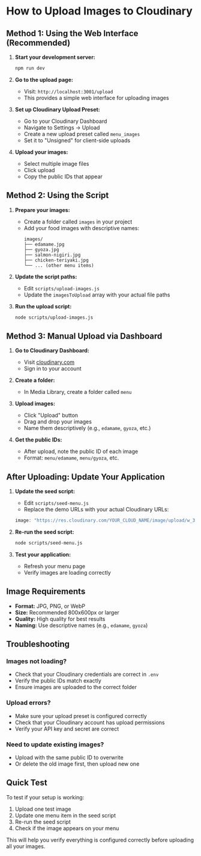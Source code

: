 # How to Upload Images to Cloudinary

## Method 1: Using the Web Interface (Recommended)

1. **Start your development server:**
   ```bash
   npm run dev
   ```

2. **Go to the upload page:**
   - Visit: `http://localhost:3001/upload`
   - This provides a simple web interface for uploading images

3. **Set up Cloudinary Upload Preset:**
   - Go to your Cloudinary Dashboard
   - Navigate to Settings → Upload
   - Create a new upload preset called `menu_images`
   - Set it to "Unsigned" for client-side uploads

4. **Upload your images:**
   - Select multiple image files
   - Click upload
   - Copy the public IDs that appear

## Method 2: Using the Script

1. **Prepare your images:**
   - Create a folder called `images` in your project
   - Add your food images with descriptive names:
     ```
     images/
     ├── edamame.jpg
     ├── gyoza.jpg
     ├── salmon-nigiri.jpg
     ├── chicken-teriyaki.jpg
     └── ... (other menu items)
     ```

2. **Update the script paths:**
   - Edit `scripts/upload-images.js`
   - Update the `imagesToUpload` array with your actual file paths

3. **Run the upload script:**
   ```bash
   node scripts/upload-images.js
   ```

## Method 3: Manual Upload via Dashboard

1. **Go to Cloudinary Dashboard:**
   - Visit [cloudinary.com](https://cloudinary.com)
   - Sign in to your account

2. **Create a folder:**
   - In Media Library, create a folder called `menu`

3. **Upload images:**
   - Click "Upload" button
   - Drag and drop your images
   - Name them descriptively (e.g., `edamame`, `gyoza`, etc.)

4. **Get the public IDs:**
   - After upload, note the public ID of each image
   - Format: `menu/edamame`, `menu/gyoza`, etc.

## After Uploading: Update Your Application

1. **Update the seed script:**
   - Edit `scripts/seed-menu.js`
   - Replace the demo URLs with your actual Cloudinary URLs:
   ```javascript
   image: "https://res.cloudinary.com/YOUR_CLOUD_NAME/image/upload/w_300,h_300,c_fill,q_auto/menu/edamame"
   ```

2. **Re-run the seed script:**
   ```bash
   node scripts/seed-menu.js
   ```

3. **Test your application:**
   - Refresh your menu page
   - Verify images are loading correctly

## Image Requirements

- **Format:** JPG, PNG, or WebP
- **Size:** Recommended 800x600px or larger
- **Quality:** High quality for best results
- **Naming:** Use descriptive names (e.g., `edamame`, `gyoza`)

## Troubleshooting

### Images not loading?
- Check that your Cloudinary credentials are correct in `.env`
- Verify the public IDs match exactly
- Ensure images are uploaded to the correct folder

### Upload errors?
- Make sure your upload preset is configured correctly
- Check that your Cloudinary account has upload permissions
- Verify your API key and secret are correct

### Need to update existing images?
- Upload with the same public ID to overwrite
- Or delete the old image first, then upload new one

## Quick Test

To test if your setup is working:

1. Upload one test image
2. Update one menu item in the seed script
3. Re-run the seed script
4. Check if the image appears on your menu

This will help you verify everything is configured correctly before uploading all your images. 